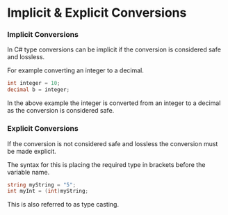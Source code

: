 # Implicit &amp; Explicit Conversions

### Implicit Conversions

In C# type conversions can be implicit if the conversion is considered safe and lossless.

For example converting an integer to a decimal.

```C#
int integer = 10;
decimal b = integer;
```

In the above example the integer is converted from an integer to a decimal as the conversion is considered safe.

### Explicit Conversions

If the conversion is not considered safe and lossless the conversion must be made explicit.

The syntax for this is placing the required type in brackets before the variable name.

```C#
string myString = "5";
int myInt = (int)myString;
```

This is also referred to as type casting.